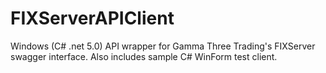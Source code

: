 # FIXServerAPIClient
Windows (C# .net 5.0) API wrapper for Gamma Three Trading's FIXServer swagger interface.  Also includes sample C# WinForm test client.
